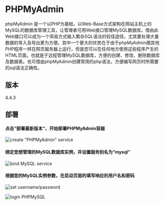 # PHPMyAdmin

phpMyAdmin 是一个以PHP为基础，以Web-Base方式架构在网站主机上的MySQL的数据库管理工具，让管理者可用Web接口管理MySQL数据库。借由此Web接口可以成为一个简易方式输入繁杂SQL语法的较佳途径，尤其要处理大量数据的导入及导出更为方便。其中一个更大的优势在于由于phpMyAdmin跟其他PHP程序一样在网页服务器上运行，但是您可以在任何地方使用这些程序产生的HTML页面，也就是于远程管理MySQL数据库，方便的创建、修改、删除数据库及数据表。也可借由phpMyAdmin创建常用的php语法，方便编写网页时所需要的sql语法正确性。

## 版本

4.4.3

## 部署

#### 点击“部署最新版本“，开始部署PHPMyAdmin容器

![create "PHPMyAdmin" service](https://dn-daoweb-resource.qbox.me/images/phpmyadmin/1-1.png)

#### 绑定您想管理的MySQL数据库实例，并设置服务别名为“mysql”

![bind MySQL service](https://dn-daoweb-resource.qbox.me/images/phpmyadmin/1-2.png)

#### 根据您的MySQL实例参数，在启动页面的填写响应的用户名和密码

![set username/password](https://dn-daoweb-resource.qbox.me/images/phpmyadmin/1-3.png)

![login PHPMySQL](https://dn-daoweb-resource.qbox.me/phpmyadmin/1-5-1.png)
